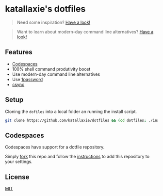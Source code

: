 # katallaxie's dotfiles

> Need some inspiration? [Have a look!](https://github.com/webpro/awesome-dotfiles)

> Want to learn about modern-day command line alternatives? [Have a look!](https://dev.to/lissy93/cli-tools-you-cant-live-without-57f6)

## Features

* [Codespaces](https://github.com/features/codespaces)
* 100% shell command produtivity boost
* Use modern-day command line alternatives
* Use [1password](https://1password.com)
* [csync](https://github.com/katallaxie/csync)

## Setup

Cloning the `dofiles` into a local folder an running the install script.

```bash
git clone https://github.com/katallaxie/dotfiles && (cd dotfiles; ./install)
```

## Codespaces

Codespaces have support for a dotfile repository.

Simply [fork](https://docs.github.com/en/get-started/quickstart/fork-a-repo) this repo and follow the [instructions](https://docs.github.com/en/codespaces/customizing-your-codespace/personalizing-codespaces-for-your-account#dotfiles) to add this repository to your settings.


## License

[MIT](/LICENSE)
